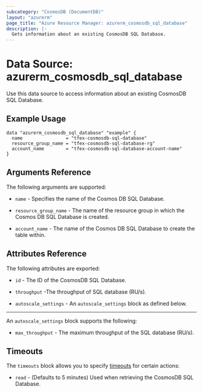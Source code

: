 ```yaml
---
subcategory: "CosmosDB (DocumentDB)"
layout: "azurerm"
page_title: "Azure Resource Manager: azurerm_cosmosdb_sql_database"
description: |-
  Gets information about an existing CosmosDB SQL Database.
---
```


# Data Source: azurerm_cosmosdb_sql_database

Use this data source to access information about an existing CosmosDB SQL Database.

## Example Usage

```hcl
data "azurerm_cosmosdb_sql_database" "example" {
  name                = "tfex-cosmosdb-sql-database"
  resource_group_name = "tfex-cosmosdb-sql-database-rg"
  account_name        = "tfex-cosmosdb-sql-database-account-name"
}

```

## Arguments Reference

The following arguments are supported:

* `name` - Specifies the name of the Cosmos DB SQL Database.

* `resource_group_name` - The name of the resource group in which the Cosmos DB SQL Database is created.

* `account_name` - The name of the Cosmos DB SQL Database to create the table within.

## Attributes Reference

The following attributes are exported:

* `id` - The ID of the CosmosDB SQL Database.

* `throughput` -The throughput of SQL database (RU/s).

* `autoscale_settings` - An `autoscale_settings` block as defined below.

---

An `autoscale_settings` block supports the following:

* `max_throughput` - The maximum throughput of the SQL database (RU/s).

## Timeouts

The `timeouts` block allows you to specify [timeouts](https://developer.hashicorp.com/terraform/language/resources/configure#define-operation-timeouts) for certain actions:

* `read` - (Defaults to 5 minutes) Used when retrieving the CosmosDB SQL Database.
